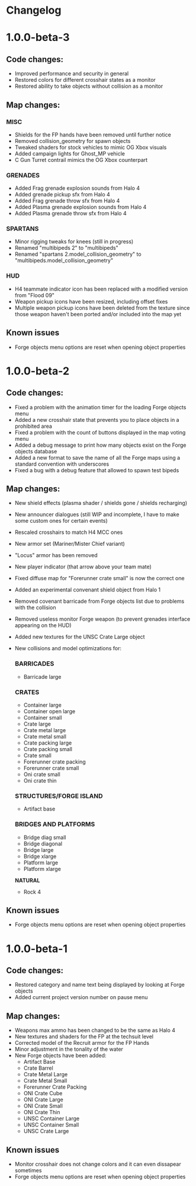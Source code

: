 # Changelog

# 1.0.0-beta-3
## Code changes:
- Improved performance and security in general
- Restored colors for different crosshair states as a monitor
- Restored ability to take objects without collision as a monitor
  
## Map changes:
### **MISC**
- Shields for the FP hands have been removed until further notice
- Removed collision_geometry for spawn objects
- Tweaked shaders for stock vehicles to mimic OG Xbox visuals
- Added campaign lights for Ghost_MP vehicle
- C Gun Turret contrail mimics the OG Xbox counterpart
  
### **GRENADES**
- Added Frag grenade explosion sounds from Halo 4
- Added grenade pickup sfx from Halo 4
- Added Frag grenade throw sfx from Halo 4
- Added Plasma grenade explosion sounds from Halo 4
- Added Plasma grenade throw sfx from Halo 4

### **SPARTANS**
- Minor rigging tweaks for knees (still in progress)
- Renamed "multibipeds 2" to "multibipeds"
- Renamed "spartans 2.model_collision_geometry" to "multibipeds.model_collision_geometry"

### **HUD**
- H4 teammate indicator icon has been replaced with a modified version from "Flood 09"
- Weapon pickup icons have been resized, including offset fixes
- Multiple weapon pickup icons have been deleted from the texture since those weapon haven't been ported and/or included into the map yet

## Known issues
- Forge objects menu options are reset when opening object properties

# 1.0.0-beta-2

## Code changes:
- Fixed a problem with the animation timer for the loading Forge objects menu
- Added a new crosshair state that prevents you to place objects in a prohibited area
- Fixed a problem with the count of buttons displayed in the map voting menu
- Added a debug message to print how many objects exist on the Forge objects database
- Added a new format to save the name of all the Forge maps using a standard convention with underscores
- Fixed a bug with a debug feature that allowed to spawn test bipeds

## Map changes:
- New shield effects (plasma shader / shields gone / shields recharging)
- New announcer dialogues (still WIP and incomplete, I have to make some custom ones for certain events)
- Rescaled crosshairs to match H4 MCC ones
- New armor set (Mariner/Mister Chief variant)
- "Locus" armor has been removed
- New player indicator (that arrow above your team mate)
- Fixed diffuse map for "Forerunner crate small" is now the correct one
- Added an experimental convenant shield object from Halo 1
- Removed covenant barricade from Forge objects list due to problems with the collision
- Removed useless monitor Forge weapon (to prevent grenades interface appearing on the HUD)
- Added new textures for the UNSC Crate Large object
- New collisions and model optimizations for:
  ### **BARRICADES**
  - Barricade large

  ### **CRATES**
  - Container large
  - Container open large
  - Container small
  - Crate large
  - Crate metal large
  - Crate metal small
  - Crate packing large
  - Crate packing small
  - Crate small
  - Forerunner crate packing
  - Forerunner crate small
  - Oni crate small
  - Oni crate thin

  ### **STRUCTURES/FORGE ISLAND**
  - Artifact base

  ### **BRIDGES AND PLATFORMS**
  - Bridge diag small
  - Bridge diagonal
  - Bridge large
  - Bridge xlarge
  - Platform large
  - Platform xlarge

  **NATURAL**
  - Rock 4

## Known issues
- Forge objects menu options are reset when opening object properties

# 1.0.0-beta-1

## Code changes:
- Restored category and name text being displayed by looking at Forge objects
- Added current project version number on pause menu

## Map changes:
- Weapons max ammo has been changed to be the same as Halo 4
- New textures and shaders for the FP at the techsuit level
- Corrected model of the Recruit armor for the FP Hands
- Minor adjustment in the tonality of the water
- New Forge objects have been added:
  - Artifact Base
  - Crate Barrel
  - Crate Metal Large
  - Crate Metal Small
  - Forerunner Crate Packing
  - ONI Crate Cube
  - ONI Crate Large
  - ONI Crate Small
  - ONI Crate Thin
  - UNSC Container Large
  - UNSC Container Small
  - UNSC Crate Large

## Known issues
- Monitor crosshair does not change colors and it can even dissapear sometimes
- Forge objects menu options are reset when opening object properties